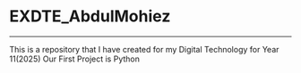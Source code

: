 # EXDTE_AbdulMohiez
----------------------------
This is a repository that I have created for my Digital Technology for Year 11(2025)
Our First Project is Python
